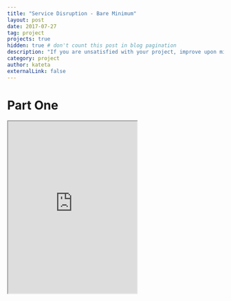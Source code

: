 ```yaml
---
title: "Service Disruption - Bare Minimum"
layout: post
date: 2017-07-27
tag: project
projects: true
hidden: true # don't count this post in blog pagination
description: "If you are unsatisfied with your project, improve upon mine."
category: project
author: kateta
externalLink: false
---
```


# Part One

<iframe src="https://ktbernoulli.github.io/servicedisruption-bareminimum/part-one.html" width="auto" height="400" scrolling="yes"> </iframe>
